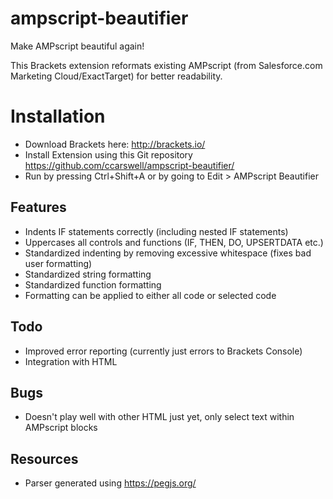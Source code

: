 # ampscript-beautifier
Make AMPscript beautiful again!

This Brackets extension reformats existing AMPscript (from Salesforce.com Marketing Cloud/ExactTarget) for better readability.

# Installation
- Download Brackets here: http://brackets.io/
- Install Extension using this Git repository https://github.com/ccarswell/ampscript-beautifier/
- Run by pressing Ctrl+Shift+A or by going to Edit > AMPscript Beautifier

## Features

- Indents IF statements correctly (including nested IF statements)
- Uppercases all controls and functions (IF, THEN, DO, UPSERTDATA etc.)
- Standardized indenting by removing excessive whitespace (fixes bad user formatting)
- Standardized string formatting
- Standardized function formatting
- Formatting can be applied to either all code or selected code

## Todo

- Improved error reporting (currently just errors to Brackets Console)
- Integration with HTML

## Bugs
- Doesn't play well with other HTML just yet, only select text within AMPscript blocks

## Resources
- Parser generated using https://pegjs.org/

